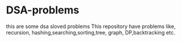 # DSA-problems
this are some dsa sloved problems
This repository have problems like, recursion, hashing,searching,sorting,tree, graph, DP,backtracking etc. 
